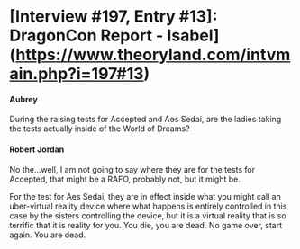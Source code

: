 # [Interview #197, Entry #13]: DragonCon Report - Isabel](https://www.theoryland.com/intvmain.php?i=197#13)

#### Aubrey

During the raising tests for Accepted and Aes Sedai, are the ladies taking the tests actually inside of the World of Dreams?

#### Robert Jordan

No the...well, I am not going to say where they are for the tests for Accepted, that might be a RAFO, probably not, but it might be.

For the test for Aes Sedai, they are in effect inside what you might call an uber-virtual reality device where what happens is entirely controlled in this case by the sisters controlling the device, but it is a virtual reality that is so terrific that it is reality for you. You die, you are dead. No game over, start again. You are dead.

